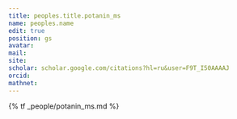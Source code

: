 ```yaml
---
title: peoples.title.potanin_ms
name: peoples.name
edit: true
position: gs
avatar:
mail:
site:
scholar: scholar.google.com/citations?hl=ru&user=F9T_I50AAAAJ
orcid:
mathnet:
---
```


{% tf _people/potanin_ms.md %}
